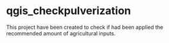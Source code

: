 # qgis_checkpulverization
This project have been created to check if had been applied the recommended amount of agricultural inputs.
